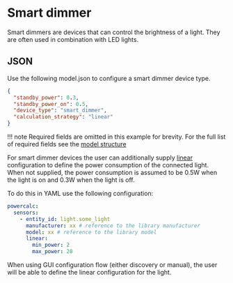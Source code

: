 # Smart dimmer

Smart dimmers are devices that can control the brightness of a light. They are often used in combination with LED lights.

## JSON

Use the following model.json to configure a smart dimmer device type.

```json
{
  "standby_power": 0.3,
  "standby_power_on": 0.5,
  "device_type": "smart_dimmer",
  "calculation_strategy": "linear"
}
```

!!! note
    Required fields are omitted in this example for brevity. For the full list of required fields see the [model structure](../structure.md)

For smart dimmer devices the user can additionally supply [linear](../../strategies/linear.md) configuration to define the power consumption of the connected light.
When not supplied, the power consumption is assumed to be 0.5W when the light is on and 0.3W when the light is off.

To do this in YAML use the following configuration:

```yaml
powercalc:
  sensors:
    - entity_id: light.some_light
      manufacturer: xx # reference to the library manufacturer
      model: xx # reference to the library model
      linear:
        min_power: 2
        max_power: 20
```

When using GUI configuration flow (either discovery or manual), the user will be able to define the linear configuration for the light.
